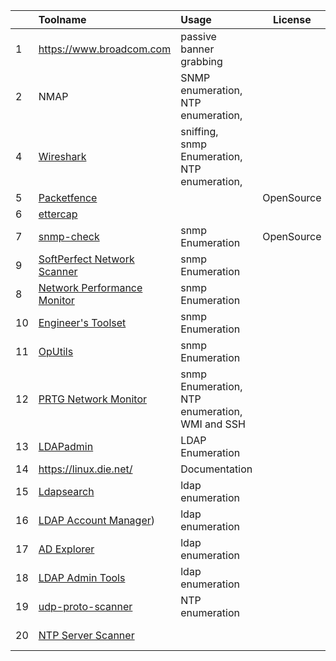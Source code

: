 

|     | Toolname                                                                            | Usage                                                  | License    |     |                 |     |
| --- | :---------------------------------------------------------------------------------- | :----------------------------------------------------- | ---------- | --- | --------------- | --- |
| 1   | https://www.broadcom.com                                                            | passive banner grabbing                                |            |     |                 |     |
| 2   | NMAP                                                                                | SNMP enumeration,<br>NTP enumeration,<br>              |            |     |                 |     |
| 4   | [Wireshark](https://www.wireshark.org)                                              | sniffing, <br>snmp Enumeration, <br>NTP enumeration,   |            |     |                 |     |
| 5   | [Packetfence](https://www.packetfence.org/)                                         |                                                        | OpenSource |     |                 |     |
| 6   | [ettercap](https://www.ettercap-project.org/)                                       |                                                        |            |     |                 |     |
| 7   | [snmp-check](https://www.nothink.org/)                                              | snmp Enumeration                                       | OpenSource |     |                 |     |
| 9   | [SoftPerfect Network Scanner](https://www.softperfect.com/download/)                | snmp Enumeration                                       |            |     |                 |     |
| 8   | [Network Performance Monitor](https://www.solarwinds.com)                           | snmp Enumeration                                       |            |     |                 |     |
| 10  | [Engineer's Toolset](https://www.solarwinds.com)                                    | snmp Enumeration                                       |            |     |                 |     |
| 11  | [OpUtils](https://www.manageengine.com/)                                            | snmp Enumeration                                       |            |     |                 |     |
| 12  | [PRTG Network Monitor](https://www.paessler.com)                                    | snmp Enumeration, <br>NTP enumeration,<br>WMI  and SSH |            |     |                 |     |
| 13  | [LDAPadmin](https://www.ldapadministrator.com/)                                     | LDAP Enumeration                                       |            |     |                 |     |
| 14  | https://linux.die.net/                                                              | Documentation                                          |            |     |                 |     |
| 15  | [Ldapsearch](https://securityxploded.com/)                                          | ldap enumeration                                       |            |     |                 |     |
| 16  | [LDAP Account Manager](https://www.ldap-account-manager.org))                       | ldap enumeration                                       |            |     |                 |     |
| 17  | [AD Explorer ](https://learn.microsoft.com/en-us/sysinternals/downloads/adexplorer) | ldap enumeration                                       |            |     |                 |     |
| 18  | [LDAP Admin Tools](https://www.ldapsoft.com/)                                       | ldap enumeration                                       |            |     |                 |     |
| 19  | [udp-proto-scanner](https://labs.portcullis.co.uk)                                  | NTP enumeration                                        |            |     |                 |     |
| 20  |  [NTP Server Scanner](https://www.bytefusion.com/)                                                         |            |     | NTP enumeration |     |
